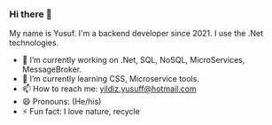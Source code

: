 ### Hi there 👋 
 My name is Yusuf. I'm a backend developer since 2021. I use the .Net technologies. 

 - 🔭 I’m currently working on .Net, SQL, NoSQL, MicroServices, MessageBroker.
 - 🌱 I’m currently learning CSS, Microservice tools.
 - 📫 How to reach me: yildiz.yusuff@hotmail.com
 - 😄 Pronouns: (He/his)
 - ⚡ Fun fact: I love nature, recycle 

